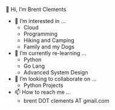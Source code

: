 👋 Hi, I’m Brent Clements
- 👀 I’m interested in ...
  - Cloud
  - Programming
  - Hiking and Camping
  - Family and my Dogs 
- 🌱 I’m currently re-learning ...
  - Python
  - Go Lang
  - Advanced System Design
- 💞️ I’m looking to collaborate on ...
  - Python Projects
- 📫 How to reach me ...
  - brent DOT clements AT gmail.com

<!---
bclements/bclements is a ✨ special ✨ repository because its `README.md` (this file) appears on your GitHub profile.
You can click the Preview link to take a look at your changes.
--->

